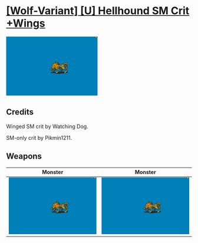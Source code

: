 # [\[Wolf-Variant\] \[U\] Hellhound SM Crit +Wings](./)

<img src="./8.%20Monster%20(SM%20Crit)/Monster_000.png" alt="[Wolf-Variant] [U] Hellhound SM Crit +Wings standing" />

## Credits

Winged SM crit by Watching Dog.

SM-only crit by Pikmin1211.

## Weapons


|Monster |Monster |
|  :---: | :---: |
| <img alt="Monster animation" src="./8.%20Monster%20(SM%20Crit)/Monster.gif" /> | <img alt="Monster animation" src="./8.%20Monster%20(Wings%20Crit)/Monster.gif" /> |
